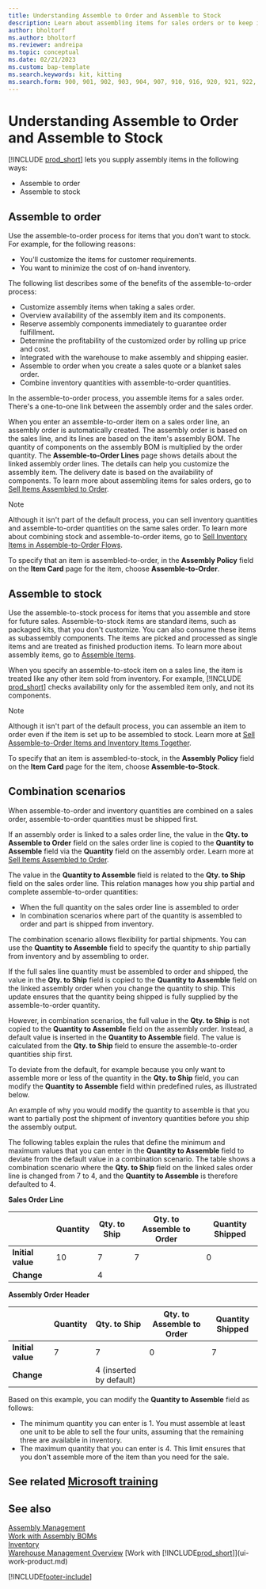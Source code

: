 ```yaml
---
title: Understanding Assemble to Order and Assemble to Stock
description: Learn about assembling items for sales orders or to keep in stock for future sales.
author: bholtorf
ms.author: bholtorf
ms.reviewer: andreipa
ms.topic: conceptual
ms.date: 02/21/2023
ms.custom: bap-template
ms.search.keywords: kit, kitting
ms.search.form: 900, 901, 902, 903, 904, 907, 910, 916, 920, 921, 922, 923, 940, 941, 942, 930, 931, 932, 914, 915, 905
---
```

# Understanding Assemble to Order and Assemble to Stock

[!INCLUDE [prod_short](includes/prod_short.md)] lets you supply assembly items in the following ways:

* Assemble to order  
* Assemble to stock  

## Assemble to order

Use the assemble-to-order process for items that you don't want to stock. For example, for the following reasons:

* You'll customize the items for customer requirements.
* You want to minimize the cost of on-hand inventory.

The following list describes some of the benefits of the assemble-to-order process:  

* Customize assembly items when taking a sales order.  
* Overview availability of the assembly item and its components.  
* Reserve assembly components immediately to guarantee order fulfillment.  
* Determine the profitability of the customized order by rolling up price and cost.  
* Integrated with the warehouse to make assembly and shipping easier.  
* Assemble to order when you create a sales quote or a blanket sales order.  
* Combine inventory quantities with assemble-to-order quantities.  

In the assemble-to-order process, you assemble items for a sales order. There's a one-to-one link between the assembly order and the sales order.  

When you enter an assemble-to-order item on a sales order line, an assembly order is automatically created. The assembly order is based on the sales line, and its lines are based on the item's assembly BOM. The quantity of components on the assembly BOM is multiplied by the order quantity. The **Assemble-to-Order Lines** page shows details about the linked assembly order lines. The details can help you customize the assembly item. The delivery date is based on the availability of components. To learn more about assembling items for sales orders, go to [Sell Items Assembled to Order](assembly-how-to-sell-items-assembled-to-order.md).  

> [!NOTE]  
> Although it isn't part of the default process, you can sell inventory quantities and assemble-to-order quantities on the same sales order. To learn more about combining stock and assemble-to-order items, go to [Sell Inventory Items in Assemble-to-Order Flows](assembly-how-to-sell-inventory-items-in-assemble-to-order-flows.md).  

To specify that an item is assembled-to-order, in the **Assembly Policy** field on the **Item Card** page for the item, choose **Assemble-to-Order**.  

## Assemble to stock

Use the assemble-to-stock process for items that you assemble and store for future sales. Assemble-to-stock items are standard items, such as packaged kits, that you don't customize. You can also consume these items as subassembly components. The items are picked and processed as single items and are treated as finished production items. To learn more about assembly items, go to [Assemble Items](assembly-how-to-assemble-items.md).  

When you specify an assemble-to-stock item on a sales line, the item is treated like any other item sold from inventory. For example, [!INCLUDE [prod_short](includes/prod_short.md)] checks availability only for the assembled item only, and not its components.  

> [!NOTE]  
> Although it isn't part of the default process, you can assemble an item to order even if the item is set up to be assembled to stock. Learn more at [Sell Assemble-to-Order Items and Inventory Items Together](assembly-how-to-sell-assemble-to-order-items-and-inventory-items-together.md).  

To specify that an item is assembled-to-stock, in the **Assembly Policy** field on the **Item Card** page for the item, choose **Assemble-to-Stock**.  

## Combination scenarios

When assemble-to-order and inventory quantities are combined on a sales order, assemble-to-order quantities must be shipped first.  

If an assembly order is linked to a sales order line, the value in the **Qty. to Assemble to Order** field on the sales order line is copied to the **Quantity to Assemble** field via the **Quantity** field on the assembly order. Learn more at [Sell Items Assembled to Order](assembly-how-to-sell-items-assembled-to-order.md).  

The value in the **Quantity to Assemble** field is related to the **Qty. to Ship** field on the sales order line. This relation manages how you ship partial and complete assemble-to-order quantities:

* When the full quantity on the sales order line is assembled to order
* In combination scenarios where part of the quantity is assembled to order and part is shipped from inventory.

The combination scenario allows flexibility for partial shipments. You can use the **Quantity to Assemble** field to specify the quantity to ship partially from inventory and by assembling to order.  

If the full sales line quantity must be assembled to order and shipped, the value in the **Qty. to Ship** field is copied to the **Quantity to Assemble** field on the linked assembly order when you change the quantity to ship. This update ensures that the quantity being shipped is fully supplied by the assemble-to-order quantity.  

However, in combination scenarios, the full value in the **Qty. to Ship** is not copied to the **Quantity to Assemble** field on the assembly order. Instead, a default value is inserted in the **Quantity to Assemble** field. The value is calculated from the **Qty. to Ship** field to ensure the assemble-to-order quantities ship first.

To deviate from the default, for example because you only want to assemble more or less of the quantity in the **Qty. to Ship** field, you can modify the **Quantity to Assemble** field within predefined rules, as illustrated below.  

An example of why you would modify the quantity to assemble is that you want to partially post the shipment of inventory quantities before you ship the assembly output.  

The following tables explain the rules that define the minimum and maximum values that you can enter in the **Quantity to Assemble** field to deviate from the default value in a combination scenario. The table shows a combination scenario where the **Qty. to Ship** field on the linked sales order line is changed from 7 to 4, and the **Quantity to Assemble** is therefore defaulted to 4.  

**Sales Order Line**

|                | **Quantity** | **Qty. to Ship** | **Qty. to Assemble to Order** | **Quantity Shipped** |
|----------------|--------------|------------------|-------------------------------|----------------------|
|**Initial value**| 10          | 7                | 7                             | 0                    |
|**Change**      |              | 4                |                               |                      |

**Assembly Order Header**

|                | **Quantity** | **Qty. to Ship** | **Qty. to Assemble to Order** | **Quantity Shipped** |
|----------------|--------------|------------------|-------------------------------|----------------------|
|**Initial value**| 7           | 7                | 0                             | 7                    |
|**Change**      |              | 4 (inserted by default)|                         |                      |

Based on this example, you can modify the **Quantity to Assemble** field as follows:  

* The minimum quantity you can enter is 1. You must assemble at least one unit to be able to sell the four units, assuming that the remaining three are available in inventory.  
* The maximum quantity that you can enter is 4. This limit ensures that you don't assemble more of the item than you need for the sale.  

## See related [Microsoft training](/training/paths/assemble-items-dynamics-365-business-central/)

## See also

[Assembly Management](assembly-assemble-items.md)  
[Work with Assembly BOMs](assembly-how-work-assembly-boms.md)  
[Inventory](inventory-manage-inventory.md)  
[Warehouse Management Overview](design-details-warehouse-management.md)
[Work with [!INCLUDE[prod_short](includes/prod_short.md)]](ui-work-product.md)

[!INCLUDE[footer-include](includes/footer-banner.md)]
